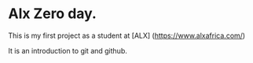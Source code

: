 # Alx Zero day.

This is my first project as a student at [ALX] (https://www.alxafrica.com/)

It is an introduction to git and github.
